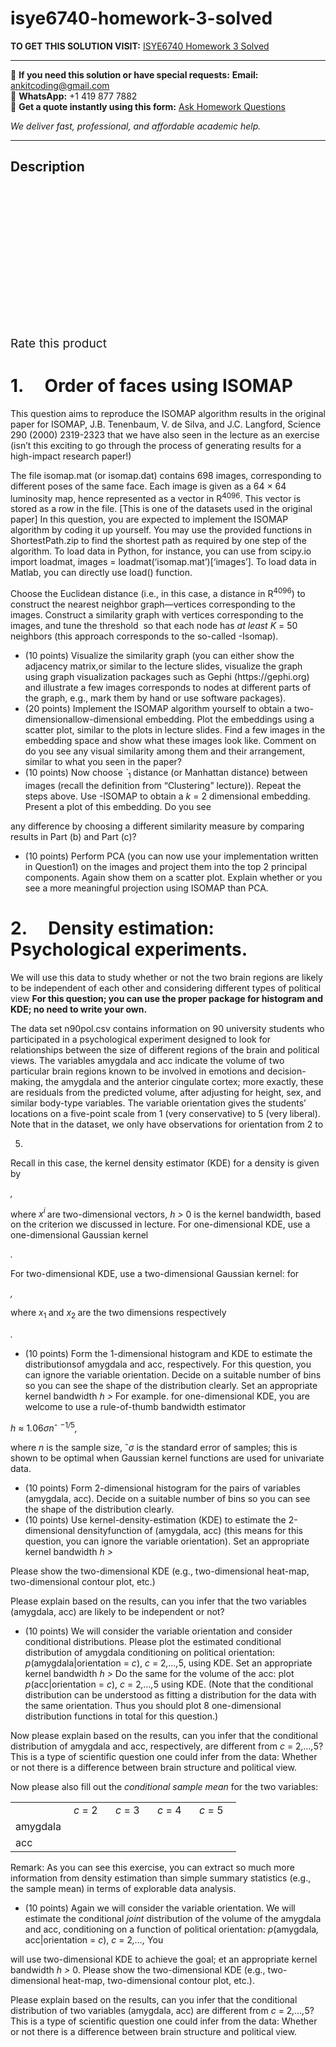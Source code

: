 # isye6740-homework-3-solved
**TO GET THIS SOLUTION VISIT:** [ISYE6740 Homework 3 Solved](https://www.ankitcodinghub.com/product/isye6740-homework-3-solved-2/)


---

📩 **If you need this solution or have special requests:** **Email:** ankitcoding@gmail.com  
📱 **WhatsApp:** +1 419 877 7882  
📄 **Get a quote instantly using this form:** [Ask Homework Questions](https://www.ankitcodinghub.com/services/ask-homework-questions/)

*We deliver fast, professional, and affordable academic help.*

---

<h2>Description</h2>



<div class="kk-star-ratings kksr-auto kksr-align-center kksr-valign-top" data-payload="{&quot;align&quot;:&quot;center&quot;,&quot;id&quot;:&quot;84481&quot;,&quot;slug&quot;:&quot;default&quot;,&quot;valign&quot;:&quot;top&quot;,&quot;ignore&quot;:&quot;&quot;,&quot;reference&quot;:&quot;auto&quot;,&quot;class&quot;:&quot;&quot;,&quot;count&quot;:&quot;0&quot;,&quot;legendonly&quot;:&quot;&quot;,&quot;readonly&quot;:&quot;&quot;,&quot;score&quot;:&quot;0&quot;,&quot;starsonly&quot;:&quot;&quot;,&quot;best&quot;:&quot;5&quot;,&quot;gap&quot;:&quot;4&quot;,&quot;greet&quot;:&quot;Rate this product&quot;,&quot;legend&quot;:&quot;0\/5 - (0 votes)&quot;,&quot;size&quot;:&quot;24&quot;,&quot;title&quot;:&quot;ISYE6740 Homework 3 Solved&quot;,&quot;width&quot;:&quot;0&quot;,&quot;_legend&quot;:&quot;{score}\/{best} - ({count} {votes})&quot;,&quot;font_factor&quot;:&quot;1.25&quot;}">

<div class="kksr-stars">

<div class="kksr-stars-inactive">
            <div class="kksr-star" data-star="1" style="padding-right: 4px">


<div class="kksr-icon" style="width: 24px; height: 24px;"></div>
        </div>
            <div class="kksr-star" data-star="2" style="padding-right: 4px">


<div class="kksr-icon" style="width: 24px; height: 24px;"></div>
        </div>
            <div class="kksr-star" data-star="3" style="padding-right: 4px">


<div class="kksr-icon" style="width: 24px; height: 24px;"></div>
        </div>
            <div class="kksr-star" data-star="4" style="padding-right: 4px">


<div class="kksr-icon" style="width: 24px; height: 24px;"></div>
        </div>
            <div class="kksr-star" data-star="5" style="padding-right: 4px">


<div class="kksr-icon" style="width: 24px; height: 24px;"></div>
        </div>
    </div>

<div class="kksr-stars-active" style="width: 0px;">
            <div class="kksr-star" style="padding-right: 4px">


<div class="kksr-icon" style="width: 24px; height: 24px;"></div>
        </div>
            <div class="kksr-star" style="padding-right: 4px">


<div class="kksr-icon" style="width: 24px; height: 24px;"></div>
        </div>
            <div class="kksr-star" style="padding-right: 4px">


<div class="kksr-icon" style="width: 24px; height: 24px;"></div>
        </div>
            <div class="kksr-star" style="padding-right: 4px">


<div class="kksr-icon" style="width: 24px; height: 24px;"></div>
        </div>
            <div class="kksr-star" style="padding-right: 4px">


<div class="kksr-icon" style="width: 24px; height: 24px;"></div>
        </div>
    </div>
</div>


<div class="kksr-legend" style="font-size: 19.2px;">
            <span class="kksr-muted">Rate this product</span>
    </div>
    </div>
<h1>1.&nbsp;&nbsp;&nbsp;&nbsp; Order of faces using ISOMAP</h1>
This question aims to reproduce the ISOMAP algorithm results in the original paper for ISOMAP, J.B. Tenenbaum, V. de Silva, and J.C. Langford, Science 290 (2000) 2319-2323 that we have also seen in the lecture as an exercise (isn’t this exciting to go through the process of generating results for a high-impact research paper!)

The file isomap.mat (or isomap.dat) contains 698 images, corresponding to different poses of the same face. Each image is given as a 64 × 64 luminosity map, hence represented as a vector in R<sup>4096</sup>. This vector is stored as a row in the file. [This is one of the datasets used in the original paper] In this question, you are expected to implement the ISOMAP algorithm by coding it up yourself. You may use the provided functions in ShortestPath.zip to find the shortest path as required by one step of the algorithm. To load data in Python, for instance, you can use from scipy.io import loadmat, images = loadmat(‘isomap.mat’)[‘images’]. To load data in Matlab, you can directly use load() function.

Choose the Euclidean distance (i.e., in this case, a distance in R<sup>4096</sup>) to construct the nearest neighbor graph—vertices corresponding to the images. Construct a similarity graph with vertices corresponding to the images, and tune the threshold <em>&nbsp;</em>so that each node has <em>at least K </em>= 50 neighbors (this approach corresponds to the so-called -Isomap).

<ul>
<li>(10 points) Visualize the similarity graph (you can either show the adjacency matrix,or similar to the lecture slides, visualize the graph using graph visualization packages such as Gephi (https://gephi.org) and illustrate a few images corresponds to nodes at different parts of the graph, e.g., mark them by hand or use software packages).</li>
<li>(20 points) Implement the ISOMAP algorithm yourself to obtain a two-dimensionallow-dimensional embedding. Plot the embeddings using a scatter plot, similar to the plots in lecture slides. Find a few images in the embedding space and show what these images look like. Comment on do you see any visual similarity among them and their arrangement, similar to what you seen in the paper?</li>
<li>(10 points) Now choose <em>`</em><sub>1 </sub>distance (or Manhattan distance) between images (recall the definition from “Clustering” lecture)). Repeat the steps above. Use -ISOMAP to obtain a <em>k </em>= 2 dimensional embedding. Present a plot of this embedding. Do you see</li>
</ul>
any difference by choosing a different similarity measure by comparing results in Part (b) and Part (c)?

<ul>
<li>(10 points) Perform PCA (you can now use your implementation written in Question1) on the images and project them into the top 2 principal components. Again show them on a scatter plot. Explain whether or you see a more meaningful projection using ISOMAP than PCA.</li>
</ul>
<h1>2.&nbsp;&nbsp;&nbsp;&nbsp; Density estimation: Psychological experiments.</h1>
We will use this data to study whether or not the two brain regions are likely to be independent of each other and considering different types of political view <strong>For this question; you can use the proper package for histogram and KDE; no need to write your own.</strong>

The data set n90pol.csv contains information on 90 university students who participated in a psychological experiment designed to look for relationships between the size of different regions of the brain and political views. The variables amygdala and acc indicate the volume of two particular brain regions known to be involved in emotions and decision-making, the amygdala and the anterior cingulate cortex; more exactly, these are residuals from the predicted volume, after adjusting for height, sex, and similar body-type variables. The variable orientation gives the students’ locations on a five-point scale from 1 (very conservative) to 5 (very liberal). Note that in the dataset, we only have observations for orientation from 2 to

5.

Recall in this case, the kernel density estimator (KDE) for a density is given by

<em>,</em>

where <em>x<sup>i </sup></em>are two-dimensional vectors, <em>h &gt; </em>0 is the kernel bandwidth, based on the criterion we discussed in lecture. For one-dimensional KDE, use a one-dimensional Gaussian kernel

<em>.</em>

For two-dimensional KDE, use a two-dimensional Gaussian kernel: for

<em>,</em>

where <em>x</em><sub>1 </sub>and <em>x</em><sub>2 </sub>are the two dimensions respectively

<em>.</em>

<ul>
<li>(10 points) Form the 1-dimensional histogram and KDE to estimate the distributionsof amygdala and acc, respectively. For this question, you can ignore the variable orientation. Decide on a suitable number of bins so you can see the shape of the distribution clearly. Set an appropriate kernel bandwidth <em>h &gt; </em> For example. for one-dimensional KDE, you are welcome to use a rule-of-thumb bandwidth estimator</li>
</ul>
<em>h </em>≈ 1<em>.</em>06<em>σn</em>ˆ <sup>−1<em>/</em>5</sup><em>,</em>

where <em>n </em>is the sample size, ˆ<em>σ </em>is the standard error of samples; this is shown to be optimal when Gaussian kernel functions are used for univariate data.

<ul>
<li>(10 points) Form 2-dimensional histogram for the pairs of variables (amygdala, acc). Decide on a suitable number of bins so you can see the shape of the distribution clearly.</li>
<li>(10 points) Use kernel-density-estimation (KDE) to estimate the 2-dimensional densityfunction of (amygdala, acc) (this means for this question, you can ignore the variable orientation). Set an appropriate kernel bandwidth <em>h &gt; </em></li>
</ul>
Please show the two-dimensional KDE (e.g., two-dimensional heat-map, two-dimensional contour plot, etc.)

Please explain based on the results, can you infer that the two variables (amygdala, acc) are likely to be independent or not?

<ul>
<li>(10 points) We will consider the variable orientation and consider conditional distributions. Please plot the estimated conditional distribution of amygdala conditioning on political orientation: <em>p</em>(amygdala|orientation = <em>c</em>), <em>c </em>= 2<em>,…,</em>5, using KDE. Set an appropriate kernel bandwidth <em>h &gt; </em> Do the same for the volume of the acc: plot <em>p</em>(acc|orientation = <em>c</em>), <em>c </em>= 2<em>,…,</em>5 using KDE. (Note that the conditional distribution can be understood as fitting a distribution for the data with the same orientation. Thus you should plot 8 one-dimensional distribution functions in total for this question.)</li>
</ul>
Now please explain based on the results, can you infer that the conditional distribution of amygdala and acc, respectively, are different from <em>c </em>= 2<em>,…,</em>5? This is a type of scientific question one could infer from the data: Whether or not there is a difference between brain structure and political view.

Now please also fill out the <em>conditional sample mean </em>for the two variables:

<table width="283">
<tbody>
<tr>
<td width="77">&nbsp;</td>
<td width="51"><em>c </em>= 2</td>
<td width="51"><em>c </em>= 3</td>
<td width="51"><em>c </em>= 4</td>
<td width="51"><em>c </em>= 5</td>
</tr>
<tr>
<td width="77">amygdala</td>
<td width="51">&nbsp;</td>
<td width="51">&nbsp;</td>
<td width="51">&nbsp;</td>
<td width="51">&nbsp;</td>
</tr>
<tr>
<td width="77">acc</td>
<td width="51">&nbsp;</td>
<td width="51">&nbsp;</td>
<td width="51">&nbsp;</td>
<td width="51">&nbsp;</td>
</tr>
</tbody>
</table>
Remark: As you can see this exercise, you can extract so much more information from density estimation than simple summary statistics (e.g., the sample mean) in terms of explorable data analysis.

<ul>
<li>(10 points) Again we will consider the variable orientation. We will estimate the conditional <em>joint </em>distribution of the volume of the amygdala and acc, conditioning on a function of political orientation: <em>p</em>(amygdala<em>, </em>acc|orientation = <em>c</em>), <em>c </em>= 2<em>,…,</em> You</li>
</ul>
will use two-dimensional KDE to achieve the goal; et an appropriate kernel bandwidth <em>h &gt; </em>0. Please show the two-dimensional KDE (e.g., two-dimensional heat-map, two-dimensional contour plot, etc.).

Please explain based on the results, can you infer that the conditional distribution of two variables (amygdala, acc) are different from <em>c </em>= 2<em>,…,</em>5? This is a type of scientific question one could infer from the data: Whether or not there is a difference between brain structure and political view.
